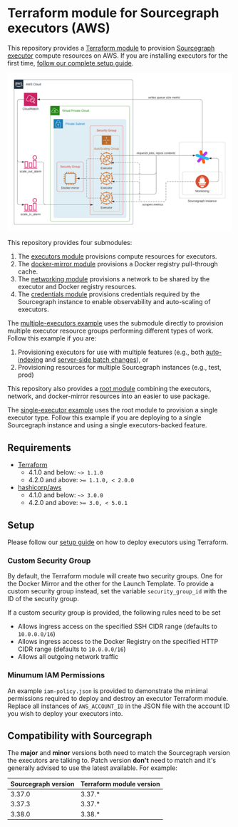 # Terraform module for Sourcegraph executors (AWS)

This repository provides a [Terraform module](https://learn.hashicorp.com/tutorials/terraform/module-use?in=terraform/modules) to provision [Sourcegraph executor](https://docs.sourcegraph.com/admin/executors) compute resources on AWS. If you are installing executors for the first time, [follow our complete setup guide](https://docs.sourcegraph.com/admin/deploy_executors).

![Infrastructure overview](https://raw.githubusercontent.com/sourcegraph/terraform-aws-executors/master/images/infrastructure.png)

This repository provides four submodules:

1. The [executors module](https://registry.terraform.io/modules/sourcegraph/executors/aws/5.0.1/submodules/executors) provisions compute resources for executors.
2. The [docker-mirror module](https://registry.terraform.io/modules/sourcegraph/executors/aws/5.0.1/submodules/docker-mirror) provisions a Docker registry pull-through cache.
3. The [networking module](https://registry.terraform.io/modules/sourcegraph/executors/aws/5.0.1/submodules/networking) provisions a network to be shared by the executor and Docker registry resources.
4. The [credentials module](https://registry.terraform.io/modules/sourcegraph/executors/aws/5.0.1/submodules/credentials) provisions credentials required by the Sourcegraph instance to enable observability and auto-scaling of executors.

The [multiple-executors example](https://github.com/sourcegraph/terraform-aws-executors/blob/v5.0.1/examples/multiple-executors) uses the submodule directly to provision multiple executor resource groups performing different types of work. Follow this example if you are:

1. Provisioning executors for use with multiple features (e.g., both [auto-indexing](https://docs.sourcegraph.com/code_intelligence/explanations/auto_indexing) and [server-side batch changes](https://docs.sourcegraph.com/batch_changes/explanations/server_side)), or
2. Provisioning resources for multiple Sourcegraph instances (e.g., test, prod)

This repository also provides a [root module](https://registry.terraform.io/modules/sourcegraph/executors/aws/5.0.1) combining the executors, network, and docker-mirror resources into an easier to use package.

The [single-executor example](https://github.com/sourcegraph/terraform-aws-executors/blob/v5.0.1/examples/single-executor) uses the root module to provision a single executor type. Follow this example if you are deploying to a single Sourcegraph instance and using a single executors-backed feature.

## Requirements

- [Terraform](https://www.terraform.io/) 
  - 4.1.0 and below: `~> 1.1.0`
  - 4.2.0 and above: `>= 1.1.0, < 2.0.0`
- [hashicorp/aws](https://registry.terraform.io/providers/hashicorp/aws) 
  - 4.1.0 and below: `~> 3.0.0`
  - 4.2.0 and above: `>= 3.0, < 5.0.1`

## Setup

Please follow our [setup guide](https://docs.sourcegraph.com/admin/executors/deploy_executors_terraform) on how to deploy
executors using Terraform.

### Custom Security Group

By default, the Terraform module will create two security groups. One for the Docker Mirror and the other for 
the Launch Template. To provide a custom security group instead, set the variable `security_group_id` with 
the ID of the security group.

If a custom security group is provided, the following rules need to be set

* Allows ingress access on the specified SSH CIDR range (defaults to `10.0.0.0/16`)
* Allows ingress access to the Docker Registry on the specified HTTP CIDR range (defaults to `10.0.0.0/16`)
* Allows all outgoing network traffic

### Minumum IAM Permissions

An example `iam-policy.json` is provided to demonstrate the minimal permissions required to deploy and destroy an executor Terraform module. Replace all instances of `AWS_ACCOUNT_ID` in the JSON file with the account ID you wish to deploy your executors into.

## Compatibility with Sourcegraph

The **major** and **minor** versions both need to match the Sourcegraph version the executors are talking to. Patch version **don't** need to match and it's generally advised to use the latest available.
For example:

| **Sourcegraph version** | **Terraform module version** |
| ----------------------- | ---------------------------- |
| 3.37.0                  | 3.37.\*                      |
| 3.37.3                  | 3.37.\*                      |
| 3.38.0                  | 3.38.\*                      |
